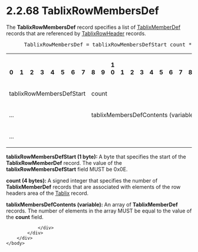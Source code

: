 <html dir="LTR" xmlns:mshelp="http://msdn.microsoft.com/mshelp" xmlns:ddue="http://ddue.schemas.microsoft.com/authoring/2003/5" xmlns:xlink="http://www.w3.org/1999/xlink" xmlns:tool="http://www.microsoft.com/tooltip">
    <head>
        <meta http-equiv="Content-Type" content="text/html; CHARSET=utf-8"></meta>
        <meta name="save" content="history"></meta>
        <title>2.2.68 TablixRowMembersDef</title>
        <xml>
            <mshelp:toctitle title="2.2.68 TablixRowMembersDef"></mshelp:toctitle>
            <mshelp:rltitle title="[MS-RPL]: TablixRowMembersDef"></mshelp:rltitle>
            <mshelp:keyword index="A" term="b2575f4a-ea8d-47c5-8cba-2ffe4d856ab1"></mshelp:keyword>
            <mshelp:attr name="DCSext.ContentType" value="open specification"></mshelp:attr>
            <mshelp:attr name="AssetID" value="b2575f4a-ea8d-47c5-8cba-2ffe4d856ab1"></mshelp:attr>
            <mshelp:attr name="TopicType" value="kbRef"></mshelp:attr>
            <mshelp:attr name="DCSext.Title" value="[MS-RPL]: TablixRowMembersDef" />
        </xml>
    </head>
    <body>
        <div id="header">
            <h1 class="heading">2.2.68 TablixRowMembersDef</h1>
        </div>
        <div id="mainSection">
            <div id="mainBody">
                <div id="allHistory" class="saveHistory"></div>
                <div id="sectionSection0" class="section" name="collapseableSection">
                    

<p>The <b>TablixRowMembersDef</b> record specifies a list of <a href="638498b8-af7c-40af-bb5d-a66ce91f8b11.html">TablixMemberDef</a> records
that are referenced by <a href="0d5c4157-00d0-4268-854f-f274a9d102fb.html">TablixRowHeader</a>
records.           </p>

<dl>
<dd>
<div><pre> TablixRowMembersDef = tablixRowMembersDefStart count *TablixMemberDef
</pre></div>
</dd></dl>

<table>
 <tr>
  <th><p><br>0</p></th>
  <th><p><br>1</p></th>
  <th><p><br>2</p></th>
  <th><p><br>3</p></th>
  <th><p><br>4</p></th>
  <th><p><br>5</p></th>
  <th><p><br>6</p></th>
  <th><p><br>7</p></th>
  <th><p><br>8</p></th>
  <th><p><br>9</p></th>
  <th><p>1<br>0</p></th>
  <th><p><br>1</p></th>
  <th><p><br>2</p></th>
  <th><p><br>3</p></th>
  <th><p><br>4</p></th>
  <th><p><br>5</p></th>
  <th><p><br>6</p></th>
  <th><p><br>7</p></th>
  <th><p><br>8</p></th>
  <th><p><br>9</p></th>
  <th><p>2<br>0</p></th>
  <th><p><br>1</p></th>
  <th><p><br>2</p></th>
  <th><p><br>3</p></th>
  <th><p><br>4</p></th>
  <th><p><br>5</p></th>
  <th><p><br>6</p></th>
  <th><p><br>7</p></th>
  <th><p><br>8</p></th>
  <th><p><br>9</p></th>
  <th><p>3<br>0</p></th>
  <th><p><br>1</p></th>
 </tr>
 <tr>
  <td colspan="8">
  <p>tablixRowMembersDefStart</p>
  </td>
  <td colspan="24">
  <p>count</p>
  </td>
 </tr>
 <tr>
  <td colspan="8">
  <p>...</p>
  </td>
  <td colspan="24">
  <p>tablixMembersDefContents
  (variable)</p>
  </td>
 </tr>
 <tr>
  <td colspan="32">
  <p>...</p>
  </td>
 </tr>
</table>

<p><b>tablixRowMembersDefStart (1 byte): </b>A byte that
specifies the start of the <b>TablixRowMemberDef</b> record. The value of the <b>tablixRowMembersDefStart</b>
field MUST be 0x0E.</p>

<p><b>count (4 bytes): </b>A signed integer that
specifies the number of <b>TablixMemberDef</b> records that are associated with
elements of the row headers area of the <a href="f8ea94d9-d2b6-4d7f-8dc4-59faa3a98b93.html">Tablix</a> record.</p>

<p><b>tablixMembersDefContents (variable): </b>An array of
<b>TablixMemberDef</b> records. The number of elements in the array MUST be
equal to the value of the <b>count</b> field.</p>


                </div>
            </div>
        </div>
    </body>
</html>